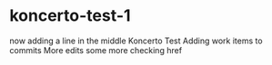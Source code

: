 # koncerto-test-1
now adding a line in the middle
Koncerto Test
Adding work items to commits
More edits
some more
checking href
